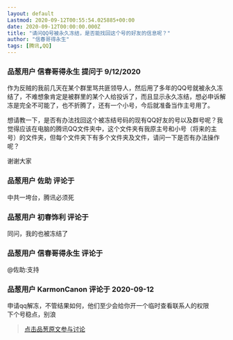 ```yaml
---
layout: default
Lastmod: 2020-09-12T00:55:54.025885+00:00
date: 2020-09-12T00:00:00.000Z
title: "请问QQ号被永久冻结，是否能找回这个号的好友的信息呢？"
author: "信春哥得永生"
tags: [腾讯,QQ]
---
```



### 品葱用户 **信春哥得永生** 提问于 9/12/2020
    
作为反贼的我前几天在某个群里骂共匪领导人，然后用了多年的QQ号就被永久冻结了，不难想象肯定是被群里的某个人给投诉了，而且显示永久冻结，想必申诉解冻是完全不可能了，也不折腾了，还有一个小号，今后就准备当作主号用了。  
  
想请教一下，是否有办法找回这个被冻结号码的现有QQ好友的号以及群号呢？我觉得应该在电脑的腾讯QQ文件夹中，这个文件夹有我原主号和小号（将来的主号）的文件夹，但每个文件夹下有多个文件夹及文件，请问一下是否有办法操作呢？  
  
谢谢大家
    
                

### 品葱用户 **佐助** 评论于 
        
中共一垮台，腾讯必须死
        
                

### 品葱用户 **初春饰利** 评论于 
        
同问，我的也被冻结了
        
                

### 品葱用户 **信春哥得永生** 评论于 
        
@佐助:支持
        
                

### 品葱用户 **KarmonCanon** 评论于 2020-09-12
        
申请qq解冻，不管结果如何，他们至少会给你开一个临时查看联系人的权限  
下个号稳点，别浪
        
                





> [点击品葱原文参与讨论](https://pincong.rocks/question/30860)

